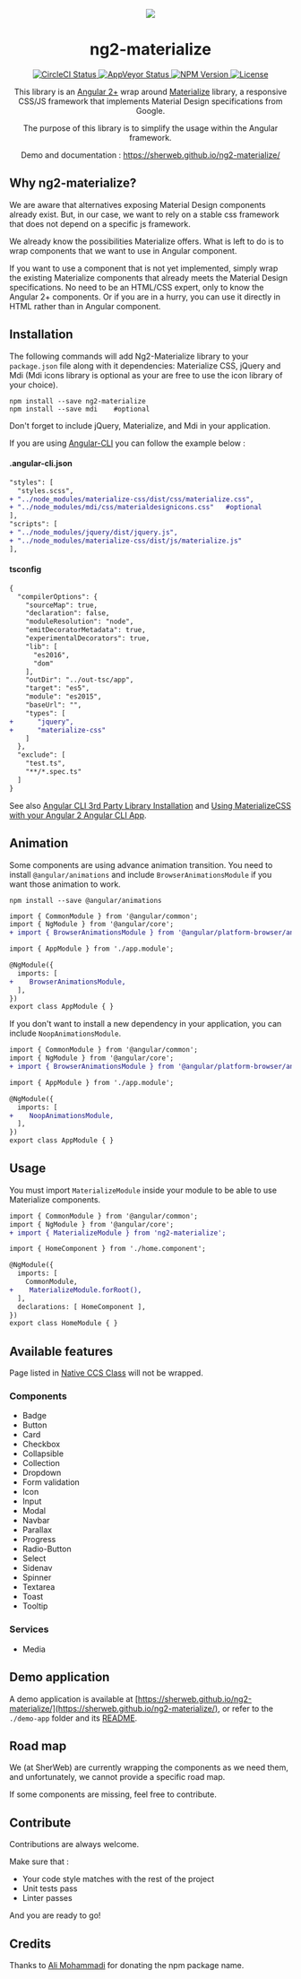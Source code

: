 <div class="readme-github-logo">
  <p align="center">
    <img src="https://github.com/sherweb/ng2-materialize/raw/master/demo-app/src/assets/ng2-materialize-circle.png">
  </p>
  <h1 align="center">ng2-materialize</h1>
  <div align="center">
    <a href="https://circleci.com/gh/sherweb/ng2-materialize">
      <img alt="CircleCI Status" src="https://circleci.com/gh/sherweb/ng2-materialize.svg?style=shield&circle-token=4f457a3c93c34ad9cdf21cbe53605dad94f21955">
    </a>
    <a href="https://ci.appveyor.com/project/sherweb/ng2-materialize">
      <img alt="AppVeyor Status" src="https://ci.appveyor.com/api/projects/status/github/sherweb/ng2-materialize?branch=master&svg=true">
    </a>
    <a href="https://www.npmjs.com/package/ng2-materialize">
      <img alt="NPM Version" src="https://img.shields.io/npm/v/ng2-materialize.svg?style=flat">
    </a>
    <a href="https://opensource.org/licenses/Apache-2.0">
      <img alt="License" src="https://img.shields.io/npm/l/ng2-materialize.svg">
    </a>
  </div>
</div>

<div class="readme-summary">
  <p align="center">
    This library is an <a href="https://angular.io/">Angular 2+</a> wrap around <a href="http://materializecss.com/">Materialize</a> library, a responsive CSS/JS framework that implements Material Design specifications from Google.
  </p>
  <p align="center">
    The purpose of this library is to simplify the usage within the Angular framework.
  </p>
  <p align="center">
    Demo and documentation : <a href="https://sherweb.github.io/ng2-materialize/">https://sherweb.github.io/ng2-materialize/</a>
  </p>
</div>

## Why ng2-materialize?

We are aware that alternatives exposing Material Design components already exist. But, in our case, we want to rely on a stable css framework that does not depend on a specific js framework.

We already know the possibilities Materialize offers. What is left to do is to wrap components that we want to use in Angular component.

If you want to use a component that is not yet implemented, simply wrap the existing Materialize components that already meets the Material Design specifications. No need to be an HTML/CSS expert, only to know the Angular 2+ components. Or if you are in a hurry, you can use it directly in HTML rather than in Angular component.

## Installation

The following commands will add Ng2-Materialize library to your `package.json` file along with it dependencies: Materialize CSS, jQuery and Mdi (Mdi icons library is optional as your are free to use the icon library of your choice).

```
npm install --save ng2-materialize
npm install --save mdi    #optional
```

Don't forget to include jQuery, Materialize, and Mdi in your application.

If you are using [Angular-CLI](https://github.com/angular/angular-cli) you can follow the example below :

#### .angular-cli.json

```diff
"styles": [
  "styles.scss",
+ "../node_modules/materialize-css/dist/css/materialize.css",
+ "../node_modules/mdi/css/materialdesignicons.css"   #optional
],
"scripts": [
+ "../node_modules/jquery/dist/jquery.js",
+ "../node_modules/materialize-css/dist/js/materialize.js"
],
```

#### tsconfig

```diff
{
  "compilerOptions": {
    "sourceMap": true,
    "declaration": false,
    "moduleResolution": "node",
    "emitDecoratorMetadata": true,
    "experimentalDecorators": true,
    "lib": [
      "es2016",
      "dom"
    ],
    "outDir": "../out-tsc/app",
    "target": "es5",
    "module": "es2015",
    "baseUrl": "",
    "types": [
+      "jquery",
+      "materialize-css"
    ]
  },
  "exclude": [
    "test.ts",
    "**/*.spec.ts"
  ]
}
```

See also [Angular CLI 3rd Party Library Installation](https://github.com/angular/angular-cli/wiki/overview#global-library-installation) and [Using MaterializeCSS with your Angular 2 Angular CLI App](https://medium.com/@ladyleet/using-materializecss-with-your-angular-2-angular-cli-app-2eb64b05a1d2#.8p3uba85g).

## Animation
Some components are using advance animation transition. You need to install `@angular/animations` and include `BrowserAnimationsModule` if you want those animation to work.

```
npm install --save @angular/animations
```
```diff
import { CommonModule } from '@angular/common';
import { NgModule } from '@angular/core';
+ import { BrowserAnimationsModule } from '@angular/platform-browser/animations';

import { AppModule } from './app.module';

@NgModule({
  imports: [
+    BrowserAnimationsModule,
  ],
})
export class AppModule { }
```

If you don't want to install a new dependency in your application, you can include `NoopAnimationsModule`.
```diff
import { CommonModule } from '@angular/common';
import { NgModule } from '@angular/core';
+ import { BrowserAnimationsModule } from '@angular/platform-browser/animations';

import { AppModule } from './app.module';

@NgModule({
  imports: [
+    NoopAnimationsModule,
  ],
})
export class AppModule { }
```

## Usage

You must import `MaterializeModule` inside your module to be able to use Materialize components.

```diff
import { CommonModule } from '@angular/common';
import { NgModule } from '@angular/core';
+ import { MaterializeModule } from 'ng2-materialize';

import { HomeComponent } from './home.component';

@NgModule({
  imports: [
    CommonModule,
+    MaterializeModule.forRoot(),
  ],
  declarations: [ HomeComponent ],
})
export class HomeModule { }
```

## Available features

 Page listed in [Native CCS Class](./native-css-class) will not be wrapped.

### Components

* Badge
* Button
* Card
* Checkbox
* Collapsible
* Collection
* Dropdown
* Form validation
* Icon
* Input
* Modal
* Navbar
* Parallax
* Progress
* Radio-Button
* Select
* Sidenav
* Spinner
* Textarea
* Toast
* Tooltip

### Services

* Media

## Demo application

A demo application is available at [https://sherweb.github.io/ng2-materialize/](https://sherweb.github.io/ng2-materialize/), or refer to the `./demo-app` folder and its [README](./demo-app/README.md).

## Road map

We (at SherWeb) are currently wrapping the components as we need them, and unfortunately, we cannot provide a specific road map.

If some components are missing, feel free to contribute.

## Contribute

Contributions are always welcome.

Make sure that :
- Your code style matches with the rest of the project
- Unit tests pass
- Linter passes

And you are ready to go!

## Credits

Thanks to [Ali Mohammadi](https://github.com/ayalma) for donating the npm package name.
